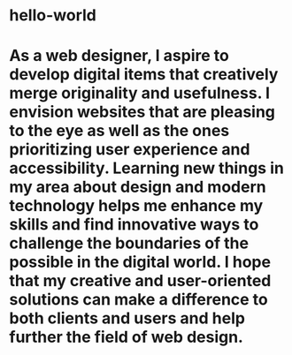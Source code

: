 # hello-world
# As a web designer, I aspire to develop digital items that creatively merge originality and usefulness. I envision websites that are pleasing to the eye as well as the ones prioritizing user experience and accessibility. Learning new things in my area about design and modern technology helps me enhance my skills and find innovative ways to challenge the boundaries of the possible in the digital world. I hope that my creative and user-oriented solutions can make a difference to both clients and users and help further the field of web design.